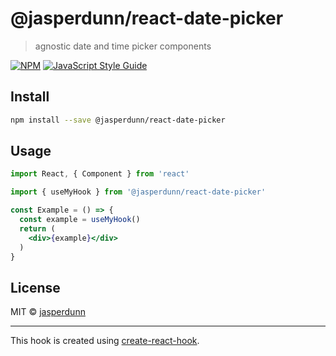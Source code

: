 # @jasperdunn/react-date-picker

> agnostic date and time picker components

[![NPM](https://img.shields.io/npm/v/@jasperdunn/react-date-picker.svg)](https://www.npmjs.com/package/@jasperdunn/react-date-picker) [![JavaScript Style Guide](https://img.shields.io/badge/code_style-standard-brightgreen.svg)](https://standardjs.com)

## Install

```bash
npm install --save @jasperdunn/react-date-picker
```

## Usage

```jsx
import React, { Component } from 'react'

import { useMyHook } from '@jasperdunn/react-date-picker'

const Example = () => {
  const example = useMyHook()
  return (
    <div>{example}</div>
  )
}
```

## License

MIT © [jasperdunn](https://github.com/jasperdunn)

---

This hook is created using [create-react-hook](https://github.com/hermanya/create-react-hook).
